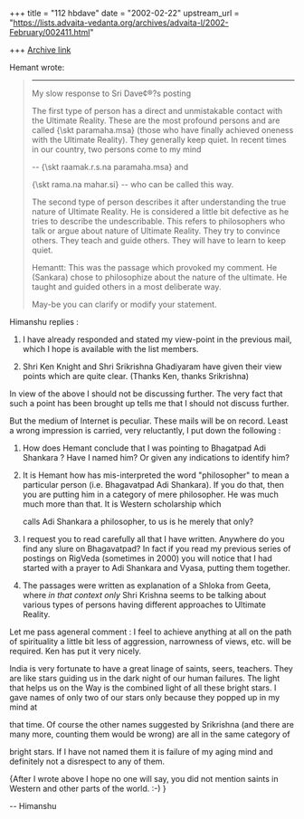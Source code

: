 +++
title = "112 hbdave"
date = "2002-02-22"
upstream_url = "https://lists.advaita-vedanta.org/archives/advaita-l/2002-February/002411.html"

+++
[Archive link](https://lists.advaita-vedanta.org/archives/advaita-l/2002-February/002411.html)

Hemant wrote:

> ---------------
> My slow response to Sri Dave¢®?s posting
>
>
> The first type of person has a direct and unmistakable contact with
> the
> Ultimate Reality. These are the most profound persons and are called
> {\skt paramaha.msa} (those who have finally achieved oneness with the
> Ultimate
> Reality). They generally keep quiet. In recent times in our country,
> two
> persons come to my mind
>
> -- {\skt raamak.r.s.na paramaha.msa} and
>
> {\skt rama.na mahar.si}
> -- who can be called this way.
>
> The second type of person describes it after understanding
> the true nature of Ultimate Reality. He is considered a little bit
> defective
> as he tries to describe the undescribable. This refers to philosophers
> who
> talk or argue about nature of Ultimate Reality. They try to convince
> others.
> They teach and guide others. They will have to learn to keep quiet.
>
>
> Hemantt: This was the passage which provoked my comment. He (Sankara)
> chose to philosophize about the nature of the ultimate. He taught and
> guided others in a most deliberate way.
>
> May-be you can clarify or modify your statement.
>
>

Himanshu replies :

1.    I have already responded and stated my view-point in the previous
mail,
        which I hope is available with the list members.

2.    Shri Ken Knight and Shri Srikrishna Ghadiyaram have given their
        view points which are quite clear. (Thanks Ken, thanks
Srikrishna)

In view of the above  I should not be discussing further.
The very fact that such a point has been brought up tells me that I
should
not discuss further.

But the medium of Internet is peculiar. These mails will be on record.
Least a wrong impression is carried, very reluctantly, I put down the
following :

1.    How does Hemant conclude that I  was pointing to Bhagatpad
        Adi Shankara ? Have I named him? Or given any indications
        to identify him?

2.    It is Hemant how has mis-interpreted the word "philosopher" to
        mean a particular person (i.e. Bhagavatpad Adi Shankara).
        If you do that, then you are putting him in a category of mere
philosopher.
        He was much much more than that. It is Western scholarship which

        calls Adi Shankara a philosopher, to us is he merely that only?

3.    I request you to read carefully all that I have written. Anywhere
do you
        find any slure on Bhagavatpad? In fact if you read my previous
series
        of postings on RigVeda (sometimes in 2000) you will notice that
I had
        started with a prayer to Adi Shankara and Vyasa, putting them
together.

4.    The passages were written as explanation of a Shloka from Geeta,
where
        *in  that context only* Shri Krishna seems to be talking about
various
        types of persons having different approaches to Ultimate
Reality.

Let me pass ageneral comment : I feel to achieve anything at all on the
path
of spirituality a little bit less of aggression, narrowness of  views,
etc. will be
required. Ken has put it very nicely.

India is very fortunate to have a great linage of saints, seers,
teachers. They are
like stars guiding us in the dark night of our human failures. The light
that
helps us on the Way is the combined light of all these bright stars. I
gave
names of only two of our stars only because they popped up in my mind at

that time. Of course the other names suggested by Srikrishna (and there
are
many more, counting them would be wrong) are all in the same category of

bright stars. If I have not named them it is failure of my aging mind
and
definitely not a disrespect to any of them.

{After I wrote above I hope no one will say, you did not mention
saints in Western and other parts of  the world.  :-) }

-- Himanshu

